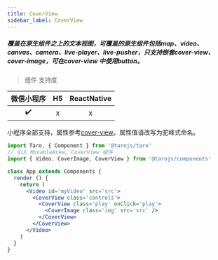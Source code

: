```yaml
---
title: CoverView
sidebar_label: CoverView
---
```


##### 覆盖在原生组件之上的文本视图，可覆盖的原生组件包括map、video、canvas、camera、live-player、live-pusher，只支持嵌套cover-view、cover-image，可在cover-view 中使用button。

> 组件 支持度

| 微信小程序 | H5 | ReactNative |
| :-: | :-: | :-: |
| ✔️ | x | x |

小程序全部支持，属性参考[cover-view](https://developers.weixin.qq.com/miniprogram/dev/component/cover-view.html)。属性值请改写为驼峰式命名。

```jsx
import Taro, { Component } from '@tarojs/taro'
// 引入 MovableArea, CoverView 组件
import { Video, CoverImage, CoverView } from '@tarojs/components'

class App extends Components {
  render () {
    return (
      <Video id='myVideo' src='src'>
        <CoverView class='controls'>
          <CoverView class='play' onClick='play'>
            <CoverImage class='img' src='src' />
          </CoverView>
        </CoverView>
      </Video>
    )
  }
}
```
